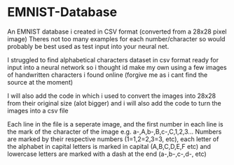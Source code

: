 # EMNIST-Database
An EMNIST database i created in CSV format (converted from a 28x28 pixel image)
Theres not too many examples for each number/character so would probably be best used as test input into your neural net.

I struggled to find alphabetical characters dataset in csv format ready for input into a neural network so i thought id make my own using a few images of handwritten characters i found online (forgive me as i cant find the source at the moment)

I will also add the code in which i used to convert the images into 28x28 from their original size (alot bigger)
and i will also add the code to turn the images into a csv file

Each line in the file is a seperate image, and the first number in each line is the mark of the character of the image e.g. a-,A,b-,B,c-,C,1,2,3...
Numbers are marked by their respective numbers (1=1,2=2,3=3, etc), each letter of the alphabet in capital letters is marked in capital (A,B,C,D,E,F etc) and lowercase letters are marked with a dash at the end (a-,b-,c-,d-, etc)
